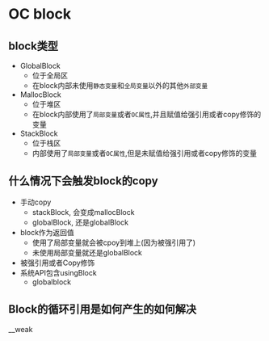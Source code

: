 # OC block

## block类型

* GlobalBlock
	* 位于全局区
	* 在block内部未使用`静态变量`和`全局变量`以外的其他`外部变量`
* MallocBlock
	* 位于堆区
	* 在block内部使用了`局部变量`或者`OC属性`,并且赋值给强引用或者copy修饰的变量
* StackBlock
	* 位于栈区
	* 内部使用了`局部变量`或者`OC属性`,但是未赋值给强引用或者copy修饰的变量

## 什么情况下会触发block的copy

* 手动copy
	*  stackBlock, 会变成mallocBlock
	*  globalBlock, 还是globalBlock
* block作为返回值
	* 使用了局部变量就会被cpoy到堆上(因为被强引用了)
	* 未使用局部变量就还是globalBlock
* 被强引用或者Copy修饰
* 系统API包含usingBlock
	*  globalblock

## Block的循环引用是如何产生的如何解决

__weak


